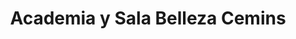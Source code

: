 ---
title: "Academia y Sala Belleza Cemins"
url: /san-jose/academia-y-sala-belleza-cemins/
shop: Kosmetik
---